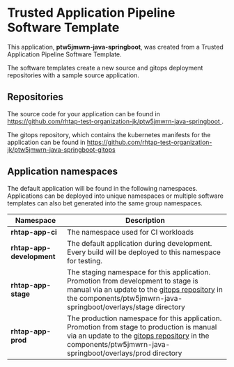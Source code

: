 # Trusted Application Pipeline Software Template

This application, **ptw5jmwrn-java-springboot**, was created from a Trusted Application Pipeline Software Template.

The software templates create a new source and gitops deployment repositories with a sample source application. 

## Repositories

The source code for your application can be found in [https://github.com/rhtap-test-organization-jk/ptw5jmwrn-java-springboot ](https://github.com/rhtap-test-organization-jk/ptw5jmwrn-java-springboot ).
 
The gitops repository, which contains the kubernetes manifests for the application can be found in 
[https://github.com/rhtap-test-organization-jk/ptw5jmwrn-java-springboot-gitops ](https://github.com/rhtap-test-organization-jk/ptw5jmwrn-java-springboot-gitops ) 

## Application namespaces 

The default application will be found in the following namespaces. Applications can be deployed into unique namespaces or multiple software templates can also bet generated into the same group namespaces.  

|  Namespace   |  Description   |  
| -------- | -------- |
| **rhtap-app-ci** | The namespace used for CI workloads |
| **rhtap-app-development** | The default application during development. Every build will be deployed to this namespace for testing. |
| **rhtap-app-stage** | The staging namespace for this application. Promotion from development to stage is manual via an update to the [gitops repository](https://github.com/rhtap-test-organization-jk/ptw5jmwrn-java-springboot-gitops ) in the components/ptw5jmwrn-java-springboot/overlays/stage directory |
| **rhtap-app-prod** | The production namespace for this application. Promotion from stage to production is manual via an update to the [gitops repository](https://github.com/rhtap-test-organization-jk/ptw5jmwrn-java-springboot-gitops ) in the components/ptw5jmwrn-java-springboot/overlays/prod directory |